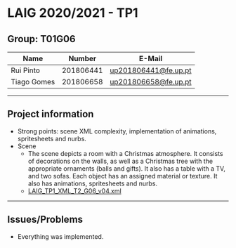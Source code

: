 # LAIG 2020/2021 - TP1

## Group: T01G06

| Name             | Number    | E-Mail             |
| ---------------- | --------- | ------------------ |
| Rui Pinto         | 201806441 | up201806441@fe.up.pt                |
| Tiago Gomes         | 201806658 | up201806658@fe.up.pt                |

----
## Project information

- Strong points: scene XML complexity, implementation of animations, spritesheets and nurbs.
- Scene
  - The scene depicts a room with a Christmas atmosphere. It consists of decorations on the walls, as well as a Christmas tree with the appropriate ornaments (balls and gifts). It also has a table with a TV, and two sofas. Each object has an assigned material or texture. It also has animations, spritesheets and nurbs.
  - [LAIG_TP1_XML_T2_G06_v04.xml](./scenes/LAIG_TP1_XML_T2_G06_v04.xml)
----
## Issues/Problems

- Everything was implemented.
